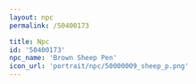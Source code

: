 ```yaml
---
layout: npc
permalink: /50400173

title: Npc
id: '50400173'
npc_name: 'Brown Sheep Pen'
icon_url: 'portrait/npc/50000009_sheep_p.png'
---
```

